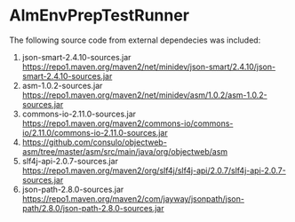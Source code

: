 # AlmEnvPrepTestRunner
The following source code from external dependecies was included:
1. json-smart-2.4.10-sources.jar	https://repo1.maven.org/maven2/net/minidev/json-smart/2.4.10/json-smart-2.4.10-sources.jar
2. asm-1.0.2-sources.jar	https://repo1.maven.org/maven2/net/minidev/asm/1.0.2/asm-1.0.2-sources.jar
3. commons-io-2.11.0-sources.jar	https://repo1.maven.org/maven2/commons-io/commons-io/2.11.0/commons-io-2.11.0-sources.jar
4. https://github.com/consulo/objectweb-asm/tree/master/asm/src/main/java/org/objectweb/asm
5. slf4j-api-2.0.7-sources.jar	https://repo1.maven.org/maven2/org/slf4j/slf4j-api/2.0.7/slf4j-api-2.0.7-sources.jar
6. json-path-2.8.0-sources.jar	https://repo1.maven.org/maven2/com/jayway/jsonpath/json-path/2.8.0/json-path-2.8.0-sources.jar
